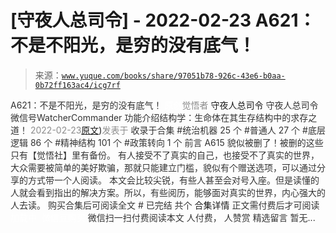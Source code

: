 # [守夜人总司令] - 2022-02-23 A621：不是不阳光，是穷的没有底气！

> 来源：[`www.yuque.com/books/share/97051b78-926c-43e6-b0aa-0b72ff163ac4/icg7rf`](https://www.yuque.com/books/share/97051b78-926c-43e6-b0aa-0b72ff163ac4/icg7rf)

<ne-p id="520f42f3293818f927861ebbd5b15da4_p_0" data-lake-id="520f42f3293818f927861ebbd5b15da4_p_0"><ne-text id="uca49b122" style="color: rgb(51, 51, 51);">A621：不是不阳光，是穷的没有底气！</ne-text></ne-p> <ne-p id="23f85b421e0ca5d82db91bd40eb7e901" data-lake-id="23f85b421e0ca5d82db91bd40eb7e901"><ne-text id="ue02032df" ne-fontsize="12" style="color: rgb(255, 255, 255);">原创</ne-text><ne-text id="uf786a230" style="color: rgb(140, 140, 140);">觉悟者</ne-text> <ne-text id="u0d22ba86" ne-fontsize="14">守夜人总司令</ne-text></ne-p> <ne-p id="8db05090a2e9efd67fcf93d25d3e4ae4" data-lake-id="8db05090a2e9efd67fcf93d25d3e4ae4"><ne-text id="ua0ccc0e7" ne-fontsize="14" ne-bold="true" style="color: rgb(51, 51, 51);">守夜人总司令</ne-text></ne-p> <ne-p id="5eb456239f9b1259d5b8e7531121215e" data-lake-id="5eb456239f9b1259d5b8e7531121215e"><ne-text id="ub163bdbe" ne-fontsize="14" style="color: rgb(51, 51, 51);">微信号</ne-text><ne-text id="ueecd73d2" ne-fontsize="14" style="color: rgb(51, 51, 51);">WatcherCommander</ne-text></ne-p> <ne-p id="db4a950d213e7014c47a2ca7f253c632" data-lake-id="db4a950d213e7014c47a2ca7f253c632"><ne-text id="u4f2d13c0" ne-fontsize="14" style="color: rgb(51, 51, 51);">功能介绍</ne-text><ne-text id="ubfe6107c" ne-fontsize="14" style="color: rgb(51, 51, 51);">结构学：生命体在其生存结构中的求存之道！</ne-text></ne-p> <ne-p id="4fc47f784e972d78cf56c44c7424f40b" data-lake-id="4fc47f784e972d78cf56c44c7424f40b"><ne-text id="uc4456e0a" style="color: rgb(140, 140, 140);">2022-02-23</ne-text>[<ne-text id="u24553360" ne-fontsize="14">原文</ne-text>](https://mp.weixin.qq.com/s?__biz=MzAxNDk1NjI2Mw==&mid=2247487958&idx=1&sn=aca6951ec25549ea866ffd6a752b7bc6&chksm=9b8a325eacfdbb487d7f18b0da9c80ffb009009772adbc9eb6ccdb3fc7ac09a18d9d88e8d008#rd))<ne-text id="u61d68980" ne-fontsize="14" style="color: rgb(140, 140, 140);">发表于</ne-text></ne-p> <ne-p id="df70bec7e56177150cb909f121308fb5" data-lake-id="df70bec7e56177150cb909f121308fb5"><ne-text id="u1d543701" style="color: rgb(51, 51, 51);">收录于合集</ne-text></ne-p> <ne-p id="4d6f2fe61d54a9ae6ffed993fc05dade" data-lake-id="4d6f2fe61d54a9ae6ffed993fc05dade"><ne-text id="ub891a0ed" style="color: rgb(51, 51, 51);">#统治机器 25 个</ne-text></ne-p> <ne-p id="67d7c5a0449d6776581253f1f49422d3" data-lake-id="67d7c5a0449d6776581253f1f49422d3"><ne-text id="u231adea6" style="color: rgb(51, 51, 51);">#普通人 27 个</ne-text></ne-p> <ne-p id="3fac94923b378dd9bd7baed3a525eff4" data-lake-id="3fac94923b378dd9bd7baed3a525eff4"><ne-text id="u3a5a1621" style="color: rgb(51, 51, 51);">#底层逻辑 86 个</ne-text></ne-p> <ne-p id="cf09b00384d2158479bddd68f947728e" data-lake-id="cf09b00384d2158479bddd68f947728e"><ne-text id="u658be474" style="color: rgb(51, 51, 51);">#精神结构 101 个</ne-text></ne-p> <ne-p id="77f82c7cb344a69c34e82bab3a8464a9" data-lake-id="77f82c7cb344a69c34e82bab3a8464a9"><ne-text id="ubb7287ee" style="color: rgb(51, 51, 51);">#政策转向 1 个</ne-text></ne-p> <ne-p id="246322f721b4587cd75a2c76e94335e6" data-lake-id="246322f721b4587cd75a2c76e94335e6"><ne-text id="u2f94608d" style="color: rgb(51, 51, 51);">前言</ne-text></ne-p> <ne-p id="4f3e00a43151edf922ac93d1acf38fc5" data-lake-id="4f3e00a43151edf922ac93d1acf38fc5"><ne-text id="u5dd6f847" style="color: rgb(51, 51, 51);">A615 貌似被删了！被删的这些只有【觉悟社】里有备份。</ne-text></ne-p> <ne-p id="dfe5db1ed5689700b1c560b65516d2a8" data-lake-id="dfe5db1ed5689700b1c560b65516d2a8"><ne-text id="ua045a87d" style="color: rgb(51, 51, 51);">有人接受不了真实的自己，也接受不了真实的世界，大众需要被简单的美好欺骗，那就只能建立门槛，貌似有个赠送选项，可以通过分享的方式带一个人阅读。</ne-text></ne-p> <ne-p id="5f288c792c25078819f3fce7b450b646" data-lake-id="5f288c792c25078819f3fce7b450b646"><ne-text id="ud91f0de7" style="color: rgb(51, 51, 51);">本文会比较尖锐，有些人甚至会对号入座。但是读懂的人就会看到指出的解决方案。所以，有些阅历，能够面对真实的世界，内心强大的人去读。</ne-text></ne-p> <ne-p id="50b324c6ba234e49f15dbe278c592011" data-lake-id="50b324c6ba234e49f15dbe278c592011" ne-alignment="center"><ne-text id="u3ef1c004" style="color: rgb(51, 51, 51);">购买合集后可阅读全文</ne-text></ne-p> <ne-p id="a14bfdeae8a8b35a7130336a3a69e36e" data-lake-id="a14bfdeae8a8b35a7130336a3a69e36e" ne-alignment="center"><ne-text id="u7bc03c2c" style="color: rgb(51, 51, 51);">#</ne-text></ne-p> <ne-p id="343a09febb115968eebcdfd772228f16" data-lake-id="343a09febb115968eebcdfd772228f16" ne-alignment="center"><ne-text id="u26af3b3a" style="color: rgb(51, 51, 51);">已完结 共个</ne-text></ne-p> <ne-p id="7778985b355c00ca36f48084dfe2cf4c" data-lake-id="7778985b355c00ca36f48084dfe2cf4c" ne-alignment="center"><ne-text id="ud1d3c16d" ne-fontsize="16">合集详情</ne-text></ne-p> <ne-p id="55694673eb09efeb32a19dd3793aa2b7" data-lake-id="55694673eb09efeb32a19dd3793aa2b7" ne-alignment="center"><ne-text id="uebc1d96a" style="color: rgb(51, 51, 51);">正文需付费后才可阅读</ne-text></ne-p> <ne-p id="dc6d4b6ac571ce0b16f369f0a6245570" data-lake-id="dc6d4b6ac571ce0b16f369f0a6245570" ne-alignment="center"><ne-text id="u6452294a" style="color: rgb(255, 255, 255);">加载中</ne-text></ne-p> <ne-p id="2ed3c4ce9abf7440f78dce546be38e66" data-lake-id="2ed3c4ce9abf7440f78dce546be38e66" ne-alignment="center"><ne-text id="u1b048bce" style="color: rgb(255, 255, 255);"> 微信豆购买</ne-text></ne-p> <ne-p id="ae16a5ef64fcc3d9a5d2d3d66994b8e0" data-lake-id="ae16a5ef64fcc3d9a5d2d3d66994b8e0" ne-alignment="center"><ne-text id="ud178d70d" style="color: rgb(51, 51, 51);">微信扫一扫付费阅读本文</ne-text></ne-p> <ne-p id="f06b28e0f972a1852b948458acb40597" data-lake-id="f06b28e0f972a1852b948458acb40597" ne-alignment="center"><ne-text id="u9aaba254" ne-fontsize="13" style="color: rgb(51, 51, 51);">人付费， 人赞赏</ne-text></ne-p> <ne-h3 id="pJOEg" data-lake-id="pJOEg"><ne-heading-ext><ne-heading-anchor></ne-heading-anchor><ne-heading-fold></ne-heading-fold></ne-heading-ext><ne-heading-content><ne-text id="ub57d6e9a" ne-fontsize="16" style="color: rgb(51, 51, 51);">精选留言</ne-text></ne-heading-content></ne-h3> <ne-p id="01c0be7b6dcd3b9b34bc3cd802ded4b4" data-lake-id="01c0be7b6dcd3b9b34bc3cd802ded4b4"><ne-text id="u68b52895" style="color: rgb(51, 51, 51);">暂无...</ne-text></ne-p>
